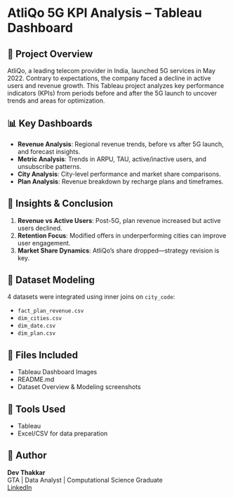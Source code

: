 # AtliQo 5G KPI Analysis – Tableau Dashboard

## 📌 Project Overview
AtliQo, a leading telecom provider in India, launched 5G services in May 2022. Contrary to expectations, the company faced a decline in active users and revenue growth. This Tableau project analyzes key performance indicators (KPIs) from periods before and after the 5G launch to uncover trends and areas for optimization.

## 📊 Key Dashboards
- **Revenue Analysis**: Regional revenue trends, before vs after 5G launch, and forecast insights.
- **Metric Analysis**: Trends in ARPU, TAU, active/inactive users, and unsubscribe patterns.
- **City Analysis**: City-level performance and market share comparisons.
- **Plan Analysis**: Revenue breakdown by recharge plans and timeframes.

## 🧠 Insights & Conclusion
1. **Revenue vs Active Users**: Post-5G, plan revenue increased but active users declined.
2. **Retention Focus**: Modified offers in underperforming cities can improve user engagement.
3. **Market Share Dynamics**: AtliQo’s share dropped—strategy revision is key.

## 🧩 Dataset Modeling
4 datasets were integrated using inner joins on `city_code`:
- `fact_plan_revenue.csv`
- `dim_cities.csv`
- `dim_date.csv`
- `dim_plan.csv`

## 📁 Files Included
- Tableau Dashboard Images
- README.md
- Dataset Overview & Modeling screenshots

## 🔧 Tools Used
- Tableau
- Excel/CSV for data preparation

## 📌 Author
**Dev Thakkar**  
GTA | Data Analyst | Computational Science Graduate  
[LinkedIn](https://www.linkedin.com)
